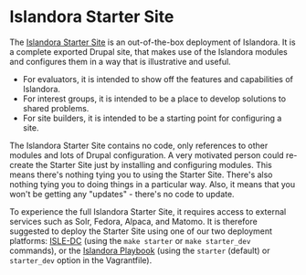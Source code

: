 # Islandora Starter Site

The [Islandora Starter Site](https://github.com/Islandora/islandora-starter-site/) is an out-of-the-box deployment of Islandora. It is a complete exported Drupal site, that makes use of the Islandora modules and
configures them in a way that is illustrative and useful.

- For evaluators, it is intended to show off the features and capabilities of Islandora.
- For interest groups, it is intended to be a place to develop solutions to shared problems.
- For site builders, it is intended to be a starting point for configuring a site.

The Islandora Starter Site contains no code, only references to other modules and lots of Drupal configuration. A very motivated person could re-create the Starter Site just by installing and configuring modules. This means there's nothing tying you to using the Starter Site. There's also nothing tying you to doing things in a particular way. Also, it means that you won't be getting any "updates" - there's no code to update.

To experience the full Islandora Starter Site, it requires access to external services such as Solr,
Fedora, Alpaca, and Matomo. It is therefore suggested to deploy the Starter Site using one of our
two deployment platforms: [ISLE-DC](../../installation/docker-local) (using the `make starter` or `make starter_dev` commands), or
the [Islandora Playbook](../../installation/playbook) (using the `starter` (default) or `starter_dev` option in the Vagrantfile).

